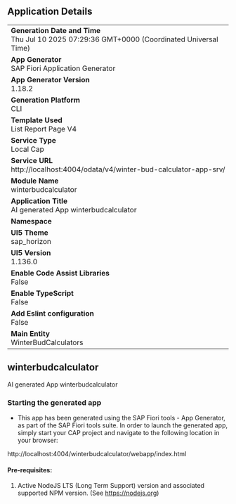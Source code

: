 ## Application Details
|               |
| ------------- |
|**Generation Date and Time**<br>Thu Jul 10 2025 07:29:36 GMT+0000 (Coordinated Universal Time)|
|**App Generator**<br>SAP Fiori Application Generator|
|**App Generator Version**<br>1.18.2|
|**Generation Platform**<br>CLI|
|**Template Used**<br>List Report Page V4|
|**Service Type**<br>Local Cap|
|**Service URL**<br>http://localhost:4004/odata/v4/winter-bud-calculator-app-srv/|
|**Module Name**<br>winterbudcalculator|
|**Application Title**<br>AI generated App winterbudcalculator|
|**Namespace**<br>|
|**UI5 Theme**<br>sap_horizon|
|**UI5 Version**<br>1.136.0|
|**Enable Code Assist Libraries**<br>False|
|**Enable TypeScript**<br>False|
|**Add Eslint configuration**<br>False|
|**Main Entity**<br>WinterBudCalculators|

## winterbudcalculator

AI generated App winterbudcalculator

### Starting the generated app

-   This app has been generated using the SAP Fiori tools - App Generator, as part of the SAP Fiori tools suite.  In order to launch the generated app, simply start your CAP project and navigate to the following location in your browser:

http://localhost:4004/winterbudcalculator/webapp/index.html

#### Pre-requisites:

1. Active NodeJS LTS (Long Term Support) version and associated supported NPM version.  (See https://nodejs.org)


